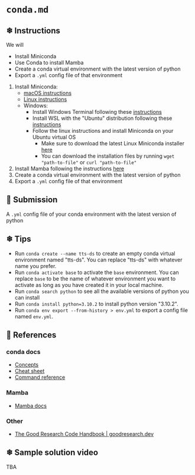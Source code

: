 # `conda.md`

## ❄ Instructions

We will

- Install Miniconda
- Use Conda to install Mamba
- Create a conda virtual environment with the latest version of python
- Export a `.yml` config file of that environment

1) Install Miniconda:
    - [macOS instructions](https://conda.io/projects/conda/en/latest/user-guide/install/macos.html)
    - [Linux instructions](https://conda.io/projects/conda/en/latest/user-guide/install/linux.html)
    - Windows:
      - Install Windows Terminal following these [instructions](https://github.com/Ai-Yukino/tts-ds-ai/blob/main/hello/windows-terminal.md)
      - Install WSL with the "Ubuntu" distribution following these [instructions](https://github.com/Ai-Yukino/tts-ds-ai/blob/main/hello/WSL.md)
      - Follow the linux instructions and install Miniconda on your Ubuntu virtual OS
        - Make sure to download the latest Linux Miniconda installer [here](https://docs.conda.io/en/latest/miniconda.html#latest-miniconda-installer-links)
        - You can download the installation files by running `wget "path-to-file"` or `curl "path-to-file"`
2) Install Mamba following the instructions [here](https://mamba.readthedocs.io/en/latest/installation.html#existing-conda-install)
3) Create a conda virtual environment with the latest version of python
4) Export a `.yml` config file of that environment

## 🌸 Submission

A `.yml` config file of your conda environment with the latest version of python

## ❄ Tips

- Run `conda create --name tts-ds` to create an empty conda virtual environment named "tts-ds". You can replace "tts-ds" with whatever name you prefer.
- Run `conda activate base` to activate the `base` environment. You can replace `base` to be the name of whatever environment you want to activate as long as you have created it in your local machine.
- Run `conda search python` to see all the available versions of python you can install
- Run `conda install python=3.10.2` to install python version "3.10.2".
- Run `conda env export --from-history > env.yml` to export a config file named `env.yml`.

## 🌸 References

### conda docs

- [Concepts](https://docs.conda.io/projects/conda/en/latest/user-guide/concepts/index.html)
- [Cheat sheet](https://docs.conda.io/projects/conda/en/latest/user-guide/cheatsheet.html)
- [Command reference](https://docs.conda.io/projects/conda/en/latest/commands.html)

### Mamba

- [Mamba docs](https://mamba.readthedocs.io/en/latest/index.html)

### Other

- [The Good Research Code Handbook | goodresearch.dev](https://goodresearch.dev/index.html)

## ❄ Sample solution video

TBA
